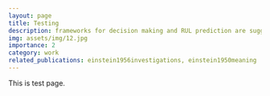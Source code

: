 ```yaml
---
layout: page
title: Testing
description: frameworks for decision making and RUL prediction are suggested
img: assets/img/12.jpg
importance: 2
category: work
related_publications: einstein1956investigations, einstein1950meaning
---
```


This is test page.
